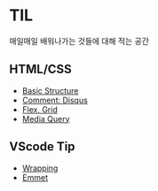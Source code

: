 # TIL
매일매일 배워나가는 것들에 대해 적는 공간

## HTML/CSS
- [Basic Structure]()
- [Comment: Disqus]()
- [Flex, Grid]()
- [Media Query]()


## VScode Tip
- [Wrapping]()
- [Emmet]()
